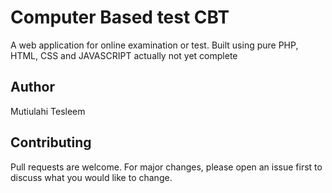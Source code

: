 # Computer Based test CBT

A web application for online examination or test. Built using pure PHP, HTML, CSS and JAVASCRIPT
actually not yet complete

## Author
Mutiulahi Tesleem 

## Contributing
Pull requests are welcome. For major changes, please open an issue first to discuss what you would like to change.
